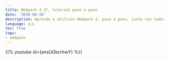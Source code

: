 ```yaml
---
title: Webpack 4 📦, tutorial paso a paso
date: '2020-04-20'
description: Aprende a utilizar Webpack 4, paso a paso, junto con todos sus conceptos. Loaders, plugins, entry point (punto de entrada) y output (salida).
language: 🇪🇸
toc: true
tags:
- webpack
---
```


{{% youtube id={ansUGkcrhwY} %}}